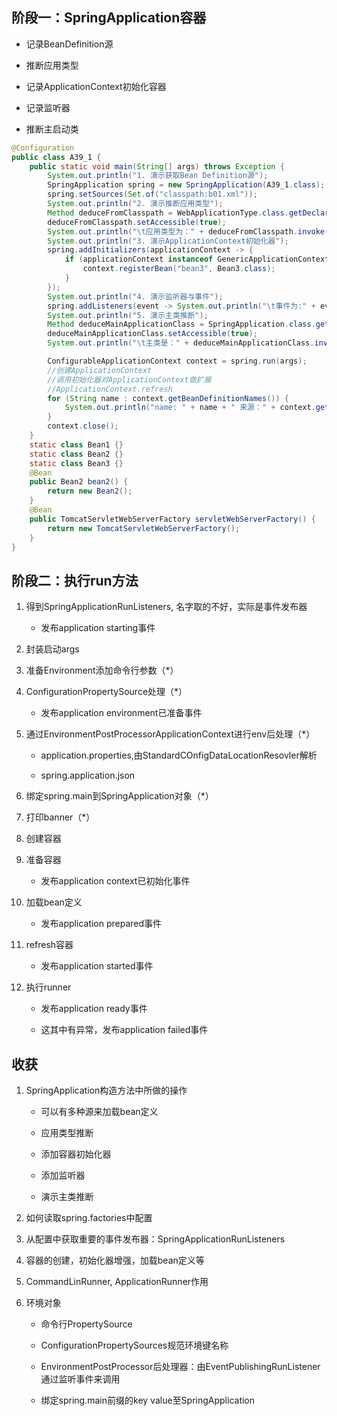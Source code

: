 ## 阶段一：SpringApplication容器

- 记录BeanDefinition源

- 推断应用类型

- 记录ApplicationContext初始化容器

- 记录监听器

- 推断主启动类

```java
@Configuration
public class A39_1 {
    public static void main(String[] args) throws Exception {
        System.out.println("1. 演示获取Bean Definition源");
        SpringApplication spring = new SpringApplication(A39_1.class);
        spring.setSources(Set.of("classpath:b01.xml"));
        System.out.println("2. 演示推断应用类型");
        Method deduceFromClasspath = WebApplicationType.class.getDeclaredMethod("deduceFromClasspath");
        deduceFromClasspath.setAccessible(true);
        System.out.println("\t应用类型为：" + deduceFromClasspath.invoke(null));
        System.out.println("3. 演示ApplicationContext初始化器");
        spring.addInitializers(applicationContext -> {
            if (applicationContext instanceof GenericApplicationContext context) {
                context.registerBean("bean3", Bean3.class);
            }
        });
        System.out.println("4. 演示监听器与事件");
        spring.addListeners(event -> System.out.println("\t事件为:" + event.getClass()));
        System.out.println("5. 演示主类推断");
        Method deduceMainApplicationClass = SpringApplication.class.getDeclaredMethod("deduceMainApplicationClass");
        deduceMainApplicationClass.setAccessible(true);
        System.out.println("\t主类是：" + deduceMainApplicationClass.invoke(spring));

        ConfigurableApplicationContext context = spring.run(args);
        //创建ApplicationContext
        //调用初始化器对ApplicationContext做扩展
        //ApplicationContext.refresh
        for (String name : context.getBeanDefinitionNames()) {
            System.out.println("name: " + name + " 来源：" + context.getBeanFactory().getBeanDefinition(name).getResourceDescription());
        }
        context.close();
    }
    static class Bean1 {}
    static class Bean2 {}
    static class Bean3 {}
    @Bean
    public Bean2 bean2() {
        return new Bean2();
    }
    @Bean
    public TomcatServletWebServerFactory servletWebServerFactory() {
        return new TomcatServletWebServerFactory();
    }
}

```

## 阶段二：执行run方法

1. 得到SpringApplicationRunListeners, 名字取的不好，实际是事件发布器
   
   - 发布application starting事件

2. 封装启动args

3. 准备Environment添加命令行参数（*）

4. ConfigurationPropertySource处理（*）
   
   - 发布application environment已准备事件

5. 通过EnvironmentPostProcessorApplicationContext进行env后处理（*）
   
   - application.properties,由StandardCOnfigDataLocationResovler解析
   
   - spring.application.json

6. 绑定spring.main到SpringApplication对象（*）

7. 打印banner（*）

8. 创建容器

9. 准备容器
   
   - 发布application context已初始化事件

10. 加载bean定义
    
    - 发布application prepared事件

11. refresh容器
    
    - 发布application started事件

12. 执行runner
    
    - 发布application ready事件
    
    - 这其中有异常，发布application failed事件

## 收获

1. SpringApplication构造方法中所做的操作
   
   - 可以有多种源来加载bean定义
   
   - 应用类型推断
   
   - 添加容器初始化器
   
   - 添加监听器
   
   - 演示主类推断

2. 如何读取spring.factories中配置

3. 从配置中获取重要的事件发布器：SpringApplicationRunListeners

4. 容器的创建，初始化器增强，加载bean定义等

5. CommandLinRunner, ApplicationRunner作用

6. 环境对象
   
   - 命令行PropertySource
   
   - ConfigurationPropertySources规范环境键名称
   
   - EnvironmentPostProcessor后处理器：由EventPublishingRunListener通过监听事件来调用
   
   - 绑定spring.main前缀的key value至SpringApplication

```java

```

